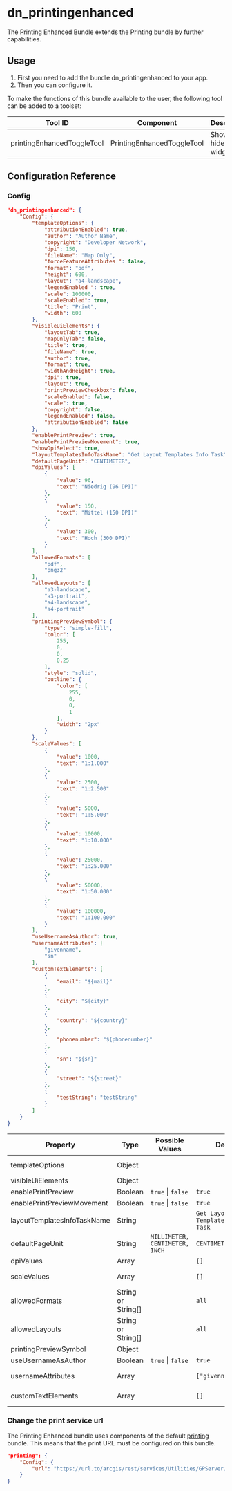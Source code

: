 # dn_printingenhanced

The Printing Enhanced Bundle extends the Printing bundle by further capabilities.

## Usage
1. First you need to add the bundle dn_printingenhanced to your app.
2. Then you can configure it.

To make the functions of this bundle available to the user, the following tool can be added to a toolset:

| Tool ID                    | Component                  | Description              |
|----------------------------|----------------------------|--------------------------|
| printingEnhancedToggleTool | PrintingEnhancedToggleTool | Show or hide the widget. |

## Configuration Reference

### Config

```json
"dn_printingenhanced": {
    "Config": {
        "templateOptions": {
            "attributionEnabled": true,
            "author": "Author Name",
            "copyright": "Developer Network",
            "dpi": 150,
            "fileName": "Map Only",
            "forceFeatureAttributes ": false,
            "format": "pdf",
            "height": 600,
            "layout": "a4-landscape",
            "legendEnabled ": true,
            "scale": 100000,
            "scaleEnabled": true,
            "title": "Print",
            "width": 600
        },
        "visibleUiElements": {
            "layoutTab": true,
            "mapOnlyTab": false,
            "title": true,
            "fileName": true,
            "author": true,
            "format": true,
            "widthAndHeight": true,
            "dpi": true,
            "layout": true,
            "printPreviewCheckbox": false,
            "scaleEnabled": false,
            "scale": true,
            "copyright": false,
            "legendEnabled": false,
            "attributionEnabled": false
        },
        "enablePrintPreview": true,
        "enablePrintPreviewMovement": true,
        "showDpiSelect": true,
        "layoutTemplatesInfoTaskName": "Get Layout Templates Info Task",
        "defaultPageUnit": "CENTIMETER",
        "dpiValues": [
            {
                "value": 96,
                "text": "Niedrig (96 DPI)"
            },
            {
                "value": 150,
                "text": "Mittel (150 DPI)"
            },
            {
                "value": 300,
                "text": "Hoch (300 DPI)"
            }
        ],
        "allowedFormats": [
            "pdf",
            "png32"
        ],
        "allowedLayouts": [
            "a3-landscape",
            "a3-portrait",
            "a4-landscape",
            "a4-portrait"
        ],
        "printingPreviewSymbol": {
            "type": "simple-fill",
            "color": [
                255,
                0,
                0,
                0.25
            ],
            "style": "solid",
            "outline": {
                "color": [
                    255,
                    0,
                    0,
                    1
                ],
                "width": "2px"
            }
        },
        "scaleValues": [
            {
                "value": 1000,
                "text": "1:1.000"
            },
            {
                "value": 2500,
                "text": "1:2.500"
            },
            {
                "value": 5000,
                "text": "1:5.000"
            },
            {
                "value": 10000,
                "text": "1:10.000"
            },
            {
                "value": 25000,
                "text": "1:25.000"
            },
            {
                "value": 50000,
                "text": "1:50.000"
            },
            {
                "value": 100000,
                "text": "1:100.000"
            }
        ],
        "useUsernameAsAuthor": true,
        "usernameAttributes": [
            "givenname",
            "sn"
        ],
        "customTextElements": [
            {
                "email": "${mail}"
            },
            {
                "city": "${city}"
            },
            {
                "country": "${country}"
            },
            {
                "phonenumber": "${phonenumber}"
            },
            {
                "sn": "${sn}"
            },
            {
                "street": "${street}"
            },
            {
                "testString": "testString"
            }
        ]
    }
}
```

| Property                       | Type               | Possible Values                    | Default                              | Description                                                                                                                                                                                                                       |
|--------------------------------|--------------------|------------------------------------|--------------------------------------|-----------------------------------------------------------------------------------------------------------------------------------------------------------------------------------------------------------------------------------|
| templateOptions                | Object             |                                    |                                      | Esri Print Widget TemplateOptions:https://developers.arcgis.com/javascript/latest/api-reference/esri-widgets-Print-TemplateOptions.html                                                                                           |
| visibleUiElements              | Object             |                                    |                                      | Controls visibility of UI elements.                                                                                                                                                                                               |
| enablePrintPreview             | Boolean            | ```true``` &#124; ```false```      | ```true```                           | Default value for the print preview.                                                                                                                                                                                              |
| enablePrintPreviewMovement     | Boolean            | ```true``` &#124; ```false```      | ```true```                           | Allows the user to edit the print preview in map.                                                                                                                                                                                 |
| layoutTemplatesInfoTaskName    | String             |                                    | ```Get Layout Templates Info Task``` | Layout templates task name.                                                                                                                                                                                                       |
| defaultPageUnit                | String             | ```MILLIMETER, CENTIMETER, INCH``` | ```CENTIMETER```                     | Default template unit (ArcGIS Server < 10.6).                                                                                                                                                                                     |
| dpiValues                      | Array              |                                    | ```[]```                             | Available dpi values.                                                                                                                                                                                                             |
| scaleValues                    | Array              |                                    | ```[]```                             | Available scale values. If the array is filled, a select will be available in the UI instead of a text field.                                                                                                                     |
| allowedFormats                 | String or String[] |                                    | ```all```                            | Specify the print output file format(s) that the user can select based on the options available from the print service. See: https://developers.arcgis.com/javascript/latest/api-reference/esri-widgets-Print.html#allowedFormats |
| allowedLayouts                 | String or String[] |                                    | ```all```                            | Specify the print output layout(s) that the user can select based on the options available from the print service. See: https://developers.arcgis.com/javascript/latest/api-reference/esri-widgets-Print.html#allowedLayouts      |
| printingPreviewSymbol          | Object             |                                    |                                      | Print preview symbol.                                                                                                                                                                                                             |
| useUsernameAsAuthor            | Boolean            | ```true``` &#124; ```false```      | ```true```                           | Use the currently logged in user to pre-enter the author.                                                                                                                                                                         |
| usernameAttributes             | Array              |                                    | ```["givenname","sn"]```             | Attributes of the user for determining the user name. https://demos.conterra.de/mapapps/resources/jsregistry/root/authentication/latest/README.md                                                                                                                                                                             |
| customTextElements             | Array              |                                    | ```[]```                             | Define custom text elements that are available in the print template. You can use strings or replacer for values of the user object.                                                                                              |

### Change the print service url

The Printing Enhanced bundle uses components of the default [printing](https://demos.conterra.de/mapapps/resources/jsregistry/root/printing/latest/README.md) bundle.
This means that the print URL must be configured on this bundle.

```json
"printing": {
    "Config": {
        "url": "https://url.to/arcgis/rest/services/Utilities/GPServer/Export%20Web%20Map%20Task"
    }
}
```
